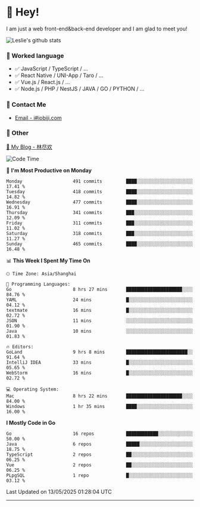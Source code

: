 # 👋 Hey!

I am just a web front-end&back-end developer and I am glad to meet you!

![Leslie's github stats](https://github-readme-stats.vercel.app/api?username=unsafe-ptr&&show_icons=true&&title_color=1abc9c&&icon_color=1abc9c)


### 📝 Worked language

- ✅ JavaScript / TypeScript / ...
- ✅ React Native / UNI-App / Taro / ...
- ✅ Vue.js / React.js / ...
- ✅ Node.js / PHP / NestJS / JAVA / GO / PYTHON / ...

### 📮 Contact Me

- [Email - i#iobiji.com](mailto:i@iobiji.com)


### 🤪 Other

[📌 My Blog - 林尽欢](https://iobiji.com)

<!--START_SECTION:waka-->
![Code Time](http://img.shields.io/badge/Code%20Time-1%2C720%20hrs%2028%20mins-blue)

📅 **I'm Most Productive on Monday** 

```text
Monday                   491 commits         ████░░░░░░░░░░░░░░░░░░░░░   17.41 % 
Tuesday                  418 commits         ████░░░░░░░░░░░░░░░░░░░░░   14.82 % 
Wednesday                477 commits         ████░░░░░░░░░░░░░░░░░░░░░   16.91 % 
Thursday                 341 commits         ███░░░░░░░░░░░░░░░░░░░░░░   12.09 % 
Friday                   311 commits         ███░░░░░░░░░░░░░░░░░░░░░░   11.02 % 
Saturday                 318 commits         ███░░░░░░░░░░░░░░░░░░░░░░   11.27 % 
Sunday                   465 commits         ████░░░░░░░░░░░░░░░░░░░░░   16.48 % 
```


📊 **This Week I Spent My Time On** 

```text
🕑︎ Time Zone: Asia/Shanghai

💬 Programming Languages: 
Go                       8 hrs 27 mins       █████████████████████░░░░   84.76 % 
YAML                     24 mins             █░░░░░░░░░░░░░░░░░░░░░░░░   04.12 % 
textmate                 16 mins             █░░░░░░░░░░░░░░░░░░░░░░░░   02.72 % 
JSON                     11 mins             ░░░░░░░░░░░░░░░░░░░░░░░░░   01.90 % 
Java                     10 mins             ░░░░░░░░░░░░░░░░░░░░░░░░░   01.83 % 

🔥 Editors: 
GoLand                   9 hrs 8 mins        ███████████████████████░░   91.64 % 
IntelliJ IDEA            33 mins             █░░░░░░░░░░░░░░░░░░░░░░░░   05.65 % 
WebStorm                 16 mins             █░░░░░░░░░░░░░░░░░░░░░░░░   02.72 % 

💻 Operating System: 
Mac                      8 hrs 22 mins       █████████████████████░░░░   84.00 % 
Windows                  1 hr 35 mins        ████░░░░░░░░░░░░░░░░░░░░░   16.00 % 
```

**I Mostly Code in Go** 

```text
Go                       16 repos            ████████████░░░░░░░░░░░░░   50.00 % 
Java                     6 repos             █████░░░░░░░░░░░░░░░░░░░░   18.75 % 
TypeScript               2 repos             ██░░░░░░░░░░░░░░░░░░░░░░░   06.25 % 
Vue                      2 repos             ██░░░░░░░░░░░░░░░░░░░░░░░   06.25 % 
PLpgSQL                  1 repo              █░░░░░░░░░░░░░░░░░░░░░░░░   03.12 % 
```




 Last Updated on 13/05/2025 01:28:04 UTC
<!--END_SECTION:waka-->
---
